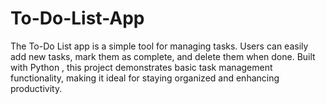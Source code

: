 # To-Do-List-App
 The To-Do List app is a simple tool for managing tasks. Users can easily add new tasks, mark them as complete, and delete them when done. Built with Python , this project demonstrates basic task management functionality, making it ideal for staying organized and enhancing productivity.
